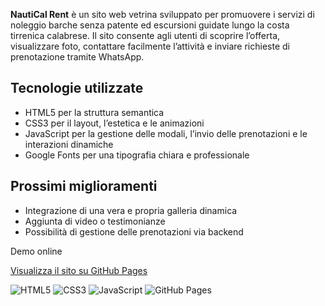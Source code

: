**NautiCal Rent** è un sito web vetrina sviluppato per promuovere i servizi di noleggio barche senza patente ed escursioni guidate lungo la costa tirrenica calabrese. Il sito consente agli utenti di scoprire l’offerta, visualizzare foto, contattare facilmente l’attività e inviare richieste di prenotazione tramite WhatsApp.

## Tecnologie utilizzate

- HTML5 per la struttura semantica
- CSS3 per il layout, l’estetica e le animazioni
- JavaScript per la gestione delle modali, l’invio delle prenotazioni e le interazioni dinamiche
- Google Fonts per una tipografia chiara e professionale


## Prossimi miglioramenti

- Integrazione di una vera e propria galleria dinamica
- Aggiunta di video o testimonianze
- Possibilità di gestione delle prenotazioni via backend

Demo online

[Visualizza il sito su GitHub Pages](https://sommag.github.io/nautical-rent/)

![HTML5](https://img.shields.io/badge/HTML5-E34F26?logo=html5&logoColor=white)
![CSS3](https://img.shields.io/badge/CSS3-1572B6?logo=css3&logoColor=white)
![JavaScript](https://img.shields.io/badge/JavaScript-F7DF1E?logo=javascript&logoColor=black)
![GitHub Pages](https://img.shields.io/badge/Hosted%20on-GitHub%20Pages-121013?logo=githubpages)


